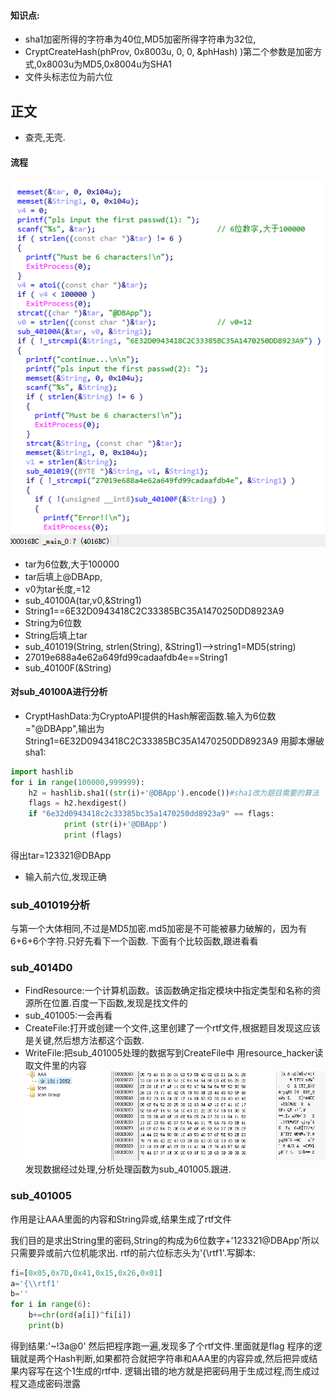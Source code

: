 #### 知识点:
- sha1加密所得的字符串为40位,MD5加密所得字符串为32位,
- CryptCreateHash(phProv, 0x8003u, 0, 0, &phHash) )第二个参数是加密方式,0x8003u为MD5,0x8004u为SHA1
- 文件头标志位为前六位
## 正文
- 查壳,无壳.
#### 流程
![](a.png)
- tar为6位数,大于100000
- tar后填上@DBApp,
- v0为tar长度,=12
- sub_40100A(tar,v0,&String1)
- String1==6E32D0943418C2C33385BC35A1470250DD8923A9
- String为6位数
- String后填上tar
- sub_401019(String, strlen(String), &String1)-->string1=MD5(string)
- 27019e688a4e62a649fd99cadaafdb4e==String1
- sub_40100F(&String)
#### 对sub_40100A进行分析
- CryptHashData:为CryptoAPI提供的Hash解密函数.输入为6位数="@DBApp",输出为String1=6E32D0943418C2C33385BC35A1470250DD8923A9
用脚本爆破sha1:
```python
import hashlib
for i in range(100000,999999):
    h2 = hashlib.sha1((str(i)+'@DBApp').encode())#sha1改为题目需要的算法
    flags = h2.hexdigest()
    if "6e32d0943418c2c33385bc35a1470250dd8923a9" == flags:
            print (str(i)+'@DBApp')
            print (flags)
```
得出tar=123321@DBApp
- 输入前六位,发现正确
###  sub_401019分析
与第一个大体相同,不过是MD5加密.md5加密是不可能被暴力破解的，因为有6+6+6个字符.只好先看下一个函数.
下面有个比较函数,跟进看看
### sub_4014D0
- FindResource:一个计算机函数。该函数确定指定模块中指定类型和名称的资源所在位置.百度一下函数,发现是找文件的
- sub_401005:一会再看
- CreateFile:打开或创建一个文件,这里创建了一个rtf文件,根据题目发现这应该是关键,然后想方法都这个函数.
- WriteFile:把sub_401005处理的数据写到CreateFile中
用resource_hacker读取文件里的内容![](b.png)发现数据经过处理,分析处理函数为sub_401005.跟进.
### sub_401005
作用是让AAA里面的内容和String异或,结果生成了rtf文件

我们目的是求出String里的密码,String的构成为6位数字+'123321@DBApp'所以只需要异或前六位机能求出.
rtf的前六位标志头为'{\rtf1'.写脚本:
```python
fi=[0x05,0x7D,0x41,0x15,0x26,0x01]
a='{\\rtf1'
b=''
for i in range(6):
    b+=chr(ord(a[i])^fi[i])
    print(b)
```
得到结果:'~!3a@0'
然后把程序跑一遍,发现多了个rtf文件.里面就是flag
程序的逻辑就是两个Hash判断,如果都符合就把字符串和AAA里的内容异或,然后把异或结果内容写在这个1生成的rtf中.
逻辑出错的地方就是把密码用于生成过程,而生成过程又造成密码泄露